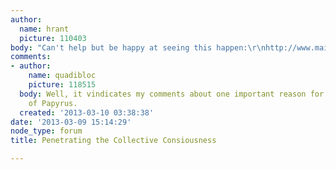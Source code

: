 ```yaml
---
author:
  name: hrant
  picture: 110403
body: "Can't help but be happy at seeing this happen:\r\nhttp://www.mail.com/news/us/1943004-vt-paper-defends-fry-rice-sign-supporting-team.html#.7518-stage-hero1-6\r\n\r\nhhp\r\n"
comments:
- author:
    name: quadibloc
    picture: 118515
  body: Well, it vindicates my comments about one important reason for the popularity
    of Papyrus.
  created: '2013-03-10 03:38:38'
date: '2013-03-09 15:14:29'
node_type: forum
title: Penetrating the Collective Consiousness

---
```

